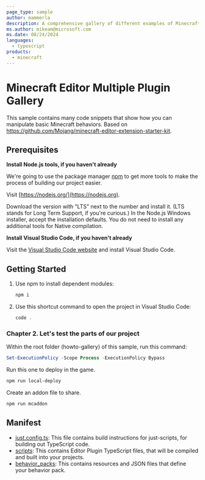 ```yaml
---
page_type: sample
author: mammerla
description: A comprehensive gallery of different examples of Minecraft Editor plugins. Based on https://github.com/Mojang/minecraft-editor-extension-starter-kit
ms.author: mikeam@microsoft.com
ms.date: 08/24/2024
languages:
  - typescript
products:
  - minecraft
---
```


# Minecraft Editor Multiple Plugin Gallery

This sample contains many code snippets that show how you can manipulate basic Minecraft behaviors. Based on https://github.com/Mojang/minecraft-editor-extension-starter-kit.

## Prerequisites

**Install Node.js tools, if you haven't already**

We're going to use the package manager [npm](https://www.npmjs.com/package/npm) to get more tools to make the process of building our project easier.

Visit [https://nodejs.org/](https://nodejs.org).

Download the version with "LTS" next to the number and install it. (LTS stands for Long Term Support, if you're curious.) In the Node.js Windows installer, accept the installation defaults. You do not need to install any additional tools for Native compilation.

**Install Visual Studio Code, if you haven't already**

Visit the [Visual Studio Code website](https://code.visualstudio.com) and install Visual Studio Code.

## Getting Started

1. Use npm to install dependent modules:

   ```powershell
   npm i
   ```

1. Use this shortcut command to open the project in Visual Studio Code:

   ```powershell
   code .
   ```

### Chapter 2. Let's test the parts of our project

Within the root folder (howto-gallery) of this sample, run this command:

```powershell
Set-ExecutionPolicy -Scope Process -ExecutionPolicy Bypass
```

Run this one to deploy in the game.

```powershell
npm run local-deploy
```

Create an addon file to share.

```powershell
npm run mcaddon
```

## Manifest

- [just.config.ts](https://github.com/microsoft/minecraft-scripting-samples/blob/main/howto-gallery/just.config.ts): This file contains build instructions for just-scripts, for building out TypeScript code.
- [scripts](https://github.com/microsoft/minecraft-scripting-samples/blob/main/howto-gallery/scripts): This contains Editor Plugin TypeScript files, that will be compiled and built into your projects.
- [behavior_packs](https://github.com/microsoft/minecraft-scripting-samples/blob/main/howto-gallery/behavior_packs): This contains resources and JSON files that define your behavior pack.
